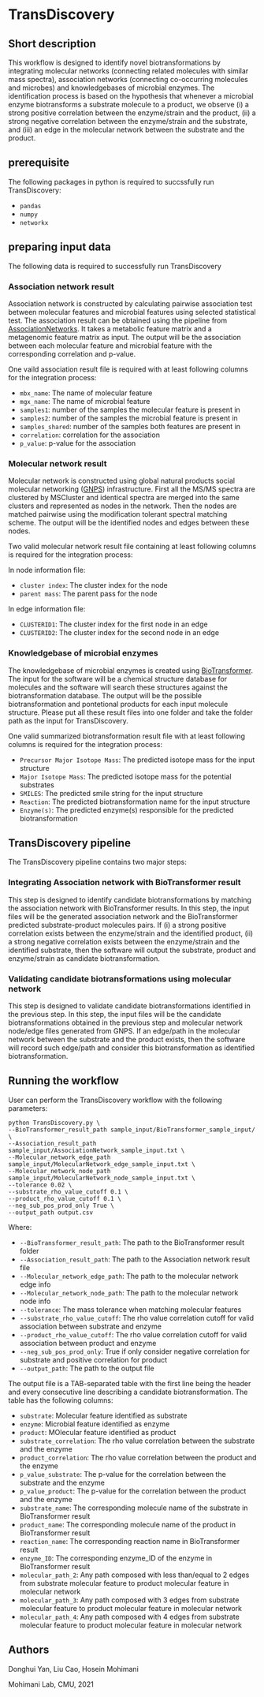 # TransDiscovery
## Short description
This workflow is designed to identify novel biotransformations by integrating molecular networks (connecting related molecules with similar mass spectra), association networks (connecting co-occurring molecules and microbes) and knowledgebases of microbial enzymes. The identification process is based on the hypothesis that whenever a microbial enzyme biotransforms a substrate molecule to a product, we observe (i) a strong positive correlation between the enzyme/strain and the product, (ii) a strong negative correlation between the enzyme/strain and the substrate, and (iii) an edge in the molecular network between the substrate and the product.

## prerequisite

The following packages in python is required to succssfully run TransDiscovery:
* `pandas`
* `numpy`
* `networkx`

## preparing input data
The following data is required to successfully run TransDiscovery
### Association network result
Association network is constructed by calculating pairwise association test between molecular features and microbial features using selected statistical test. The association result can be obtained using the pipeline from [AssociationNetworks](https://github.com/mohimanilab/AssociationNetworks/blob/master/README.md). It takes a metabolic feature matrix and a metagenomic feature matrix as input. The output will be the association between each molecular feature and microbial feature with the corresponding correlation and p-value. 

One vaild association result file is required with at least following columns for the integration process:
* `mbx_name`: The name of molecular feature
* `mgx_name`: The name of microbial feature
* `samples1`: number of the samples the molecular feature is present in
* `samples2`: number of the samples the microbial feature is present in
* `samples_shared`: number of the samples both features are present in
* `correlation`: correlation for the association
* `p_value`: p-value for the association


### Molecular network result
Molecular network is constructed using global natural products social molecular networking ([GNPS](https://gnps.ucsd.edu/ProteoSAFe/static/gnps-splash.jsp)) infrastructure. First all the MS/MS spectra are clustered by MSCluster and identical spectra are merged into the same clusters and represented as nodes in the network. Then the nodes are matched pairwise using the modification tolerant spectral matching scheme. The output will be the identified nodes and edges between these nodes.

Two valid molecular network result file containing at least following columns is required for the integration process:

In node information file:

* `cluster index`: The cluster index for the node
* `parent mass`: The parent pass for the node

In edge information file:

* `CLUSTERID1`: The cluster index for the first node in an edge
* `CLUSTERID2`: The cluster index for the second node in an edge

### Knowledgebase of microbial enzymes
The knowledgebase of microbial enzymes is created using [BioTransformer](https://bitbucket.org/djoumbou/biotransformerjar/src/master/). The input for the software will be a chemical structure database for molecules and the software will search these structures against the biotransformation database. The output will be the possible biotransformation and pontetional products for each input molecule structure. Please put all these result files into one folder and take the folder path as the input for TransDiscovery. 

One valid summarized biotransformation result file with at least following columns is required for the integration process:
* `Precursor Major Isotope Mass`: The predicted isotope mass for the input structure
* `Major Isotope Mass`: The predicted isotope mass for the potential substrates
* `SMILES`: The predicted smile string for the input structure
* `Reaction`: The predicted biotransformation name for the input structure
* `Enzyme(s)`: The predicted enzyme(s) responsible for the predicted biotransformation

## TransDiscovery pipeline
The TransDiscovery pipeline contains two major steps:
### Integrating Association network with BioTransformer result
This step is designed to identify candidate biotransformations by matching the association network with BioTransformer results. In this step, the input files will be the generated association network and the BioTransformer predicted substrate-product molecules pairs. If (i) a strong positive correlation exists between the enzyme/strain and the identified product, (ii) a strong negative correlation exists between the enzyme/strain and the identified substrate, then the software will output the substrate, product and enzyme/strain as candidate biotransformation. 
### Validating candidate biotransformations using molecular network
This step is designed to validate candidate biotransformations identified in the previous step. In this step, the input files will be the candidate biotransformations obtained in the previous step and molecular network node/edge files generated from GNPS. If an edge/path in the molecular network between the substrate and the product exists, then the software will record such edge/path and consider this biotransformation as identified biotransformation. 

## Running the workflow
User can perform the TransDiscovery workflow with the following parameters:
```
python TransDiscovery.py \
--BioTransformer_result_path sample_input/BioTransformer_sample_input/ \
--Association_result_path sample_input/AssociationNetwork_sample_input.txt \
--Molecular_network_edge_path sample_input/MolecularNetwork_edge_sample_input.txt \
--Molecular_network_node_path sample_input/MolecularNetwork_node_sample_input.txt \
--tolerance 0.02 \
--substrate_rho_value_cutoff 0.1 \
--product_rho_value_cutoff 0.1 \
--neg_sub_pos_prod_only True \
--output_path output.csv
```

Where: 
* `--BioTransformer_result_path`: The path to the BioTransformer result folder
* `--Association_result_path`: The path to the Association network result file
* `--Molecular_network_edge_path`: The path to the molecular network edge info
* `--Molecular_network_node_path`: The path to the molecular network node info
* `--tolerance`: The mass tolerance when matching molecular features
* `--substrate_rho_value_cutoff`: The rho value correlation cutoff for valid association between substrate and enzyme
* `--product_rho_value_cutoff`: The rho value correlation cutoff for valid association between product and enzyme
* `--neg_sub_pos_prod_only`: True if only consider negative correlation for substrate and positive correlation for product
* `--output_path`: The path to the output file

The output file is a TAB-separated table with the first line being the header and every consecutive line describing a candidate biotransformation. The table has the following columns:

* `substrate`: Molecular feature identified as substrate
* `enzyme`: Microbial feature identified as enzyme
* `product`: MOlecular feature identified as product
* `substrate_correlation`: The rho value correlation between the substrate and the enzyme
* `product_correlation`: The rho value correlation between the product and the enzyme
* `p_value_substrate`: The p-value for the correlation between the substrate and the enzyme
* `p_value_product`: The p-value for the correlation between the product and the enzyme
* `substrate_name`: The corresponding molecule name of the substrate in BioTransformer result
* `product_name`: The corresponding molecule name of the product in BioTransformer result
* `reaction_name`: The corresponding reaction name in BioTransformer result
* `enzyme_ID`: The corresponding enzyme_ID of the enzyme in BioTransformer result
* `molecular_path_2`: Any path composed with less than/equal to 2 edges from substrate molecular feature to product molecular feature in molecular network
* `molecular_path_3`: Any path composed with 3 edges from substrate molecular feature to product molecular feature in molecular network
* `molecular_path_4`: Any path composed with 4 edges from substrate molecular feature to product molecular feature in molecular network

## Authors
Donghui Yan, Liu Cao, Hosein Mohimani

Mohimani Lab, CMU, 2021





